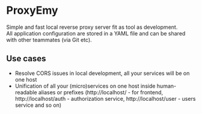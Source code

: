 # ProxyEmy

Simple and fast local reverse proxy server fit as tool as development.  
All application configuration are stored in a YAML file and can be shared with other teammates (via Git etc).

## Use cases
- Resolve CORS issues in local development, all your services will be on one host
- Unification of all your (micro)services on one host inside human-readable aliases or prefixes (http://localhost/ - for frontend, http://localhost/auth - authorization service, http://localhost/user - users service and so on)
